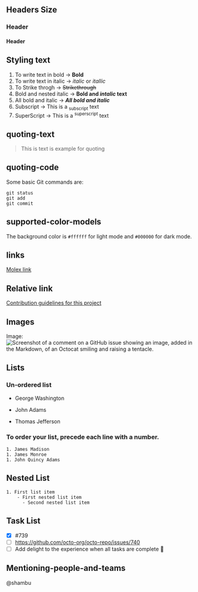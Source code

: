 ## Headers Size
### Header
#### Header

## Styling text
1. To write text in bold  -> **Bold**
2. To write text in italic -> *italic* or _itallic_
3. To Strike throgh -> ~~Strikethrough~~
4. Bold and nested italic -> **Bold and _intalic_ text**
5. All bold and italic -> ***All bold and italic***
6. Subscript ->  This is a <sub>subscript</sub> text
7. SuperScript -> This is a <sup>superscript</sup> text

## quoting-text
> This is text is example for quoting

## quoting-code
Some basic Git commands are:
```
git status
git add
git commit
```
## supported-color-models
The background color is `#ffffff` for light mode and `#000000` for dark mode.

## links
[Molex link](https://www.molex.com/en-us/products/connectors)

## Relative link 
[Contribution guidelines for this project](docs/CONTRIBUTING.md)

## Images
Image:
![Screenshot of a comment on a GitHub issue showing an image, added in the Markdown, of an Octocat smiling and raising a tentacle.](https://myoctocat.com/assets/images/base-octocat.svg)

## Lists
 ### Un-ordered list
   - George Washington
   * John Adams
   + Thomas Jefferson
### To order your list, precede each line with a number.
    1. James Madison
    1. James Monroe
    1. John Quincy Adams

## Nested List
    1. First list item
        - First nested list item
          - Second nested list item

## Task List
  - [x] #739
  - [ ] https://github.com/octo-org/octo-repo/issues/740
  - [ ] Add delight to the experience when all tasks are complete :tada:

## Mentioning-people-and-teams
@shambu





